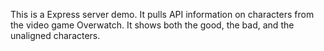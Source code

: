 This is a Express server demo. It pulls API information on characters from the video game Overwatch. It shows both the good, the bad, and the unaligned characters.
